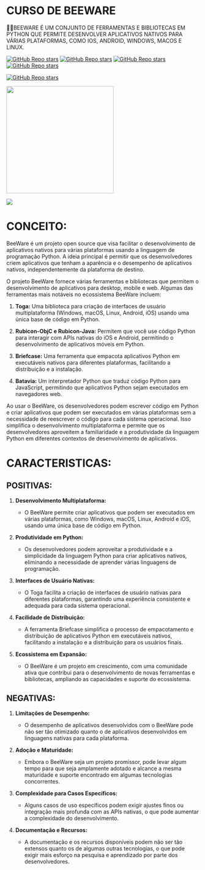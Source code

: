 # CURSO DE BEEWARE
👨‍⚖️BEEWARE É UM CONJUNTO DE FERRAMENTAS E BIBLIOTECAS EM PYTHON QUE PERMITE DESENVOLVER APLICATIVOS NATIVOS PARA VÁRIAS PLATAFORMAS, COMO IOS, ANDROID, WINDOWS, MACOS E LINUX.

[![GitHub Repo stars](https://img.shields.io/badge/VILHALVA-GITHUB-03A9F4?logo=github)](https://github.com/VILHALVA) 
[![GitHub Repo stars](https://img.shields.io/badge/VEJA%20OS-VIDEOS-03A9F4?logo=youtube)](https://www.youtube.com/@vilhalva100/search?query=BEEWARE)
[![GitHub Repo stars](https://img.shields.io/badge/VEJA-DOCUMENTAÇÃO-03A9F4?logo=google)](https://docs.beeware.org/en/latest/) 
[![GitHub Repo stars](https://img.shields.io/badge/LINGUAGEM%20DE-PROGRAMAÇÃO-03A9F4?logo=github)](https://github.com/VILHALVA/CURSO-DE-PYTHON)
<br>

[![GitHub Repo stars](https://img.shields.io/badge/-PLAYLIST%20DO%20YOUTUBE-blueviolet)](https://youtube.com/playlist?list=PLeOtHc_su2eXrh3IHTt2zrjeX0XdKrvOH&si=G8-a6tDM0KvK02g0)

<img src="https://beeware.org/contact/media//beeware-519.png" align="center" width="280"> <br>

![](https://i.imgur.com/waxVImv.png)

# CONCEITO:
BeeWare é um projeto open source que visa facilitar o desenvolvimento de aplicativos nativos para várias plataformas usando a linguagem de programação Python. A ideia principal é permitir que os desenvolvedores criem aplicativos que tenham a aparência e o desempenho de aplicativos nativos, independentemente da plataforma de destino.

O projeto BeeWare fornece várias ferramentas e bibliotecas que permitem o desenvolvimento de aplicativos para desktop, mobile e web. Algumas das ferramentas mais notáveis no ecossistema BeeWare incluem:

1. **Toga:** Uma biblioteca para criação de interfaces de usuário multiplataforma (Windows, macOS, Linux, Android, iOS) usando uma única base de código em Python.

2. **Rubicon-ObjC e Rubicon-Java:** Permitem que você use código Python para interagir com APIs nativas do iOS e Android, permitindo o desenvolvimento de aplicativos móveis em Python.

3. **Briefcase:** Uma ferramenta que empacota aplicativos Python em executáveis nativos para diferentes plataformas, facilitando a distribuição e a instalação.

4. **Batavia:** Um interpretador Python que traduz código Python para JavaScript, permitindo que aplicativos Python sejam executados em navegadores web.

Ao usar o BeeWare, os desenvolvedores podem escrever código em Python e criar aplicativos que podem ser executados em várias plataformas sem a necessidade de reescrever o código para cada sistema operacional. Isso simplifica o desenvolvimento multiplataforma e permite que os desenvolvedores aproveitem a familiaridade e a produtividade da linguagem Python em diferentes contextos de desenvolvimento de aplicativos.

# CARACTERISTICAS:
## POSITIVAS:
1. **Desenvolvimento Multiplataforma:**
   - O BeeWare permite criar aplicativos que podem ser executados em várias plataformas, como Windows, macOS, Linux, Android e iOS, usando uma única base de código em Python.

2. **Produtividade em Python:**
   - Os desenvolvedores podem aproveitar a produtividade e a simplicidade da linguagem Python para criar aplicativos nativos, eliminando a necessidade de aprender várias linguagens de programação.

3. **Interfaces de Usuário Nativas:**
   - O Toga facilita a criação de interfaces de usuário nativas para diferentes plataformas, garantindo uma experiência consistente e adequada para cada sistema operacional.

4. **Facilidade de Distribuição:**
   - A ferramenta Briefcase simplifica o processo de empacotamento e distribuição de aplicativos Python em executáveis nativos, facilitando a instalação e a distribuição para os usuários finais.

5. **Ecossistema em Expansão:**
   - O BeeWare é um projeto em crescimento, com uma comunidade ativa que contribui para o desenvolvimento de novas ferramentas e bibliotecas, ampliando as capacidades e suporte do ecossistema.

## NEGATIVAS:
1. **Limitações de Desempenho:**
   - O desempenho de aplicativos desenvolvidos com o BeeWare pode não ser tão otimizado quanto o de aplicativos desenvolvidos em linguagens nativas para cada plataforma.

2. **Adoção e Maturidade:**
   - Embora o BeeWare seja um projeto promissor, pode levar algum tempo para que seja amplamente adotado e alcance a mesma maturidade e suporte encontrado em algumas tecnologias concorrentes.

3. **Complexidade para Casos Específicos:**
   - Alguns casos de uso específicos podem exigir ajustes finos ou integração mais profunda com as APIs nativas, o que pode aumentar a complexidade do desenvolvimento.

4. **Documentação e Recursos:**
   - A documentação e os recursos disponíveis podem não ser tão extensos quanto os de algumas outras tecnologias, o que pode exigir mais esforço na pesquisa e aprendizado por parte dos desenvolvedores.
